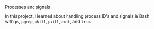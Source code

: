 Processes and signals

In this project, I learned about handling process ID's and signals in Bash
with `ps`, `pgrep`, `pkill`, `pkill`, `exit`, and `trap`.

